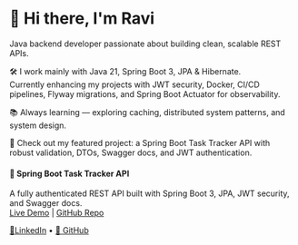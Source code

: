# 👋 Hi there, I'm Ravi

Java backend developer passionate about building clean, scalable REST APIs.

🛠️ I work mainly with Java 21, Spring Boot 3, JPA & Hibernate.  
Currently enhancing my projects with JWT security, Docker, CI/CD pipelines, Flyway migrations, and Spring Boot Actuator for observability.

📚 Always learning — exploring caching, distributed system patterns, and system design.

🚀 Check out my featured project: a Spring Boot Task Tracker API with robust validation, DTOs, Swagger docs, and JWT authentication.

#### 🔧 Spring Boot Task Tracker API
A fully authenticated REST API built with Spring Boot 3, JPA, JWT security, and Swagger docs.  
[Live Demo](https://task-tracker-api-gr89.onrender.com/swagger-ui/index.html) | [GitHub Repo](https://github.com/nick-0516/spring-boot-task-tracker-api)

[🔗LinkedIn](https://www.linkedin.com/in/raviteja-naidu-miriyala/) • [🐙 GitHub](https://github.com/nick-0516)
